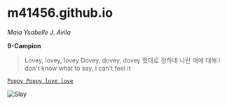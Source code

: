# m41456.github.io
*Maia Ysabelle J. Avila*

**9-Campion**

> Lovey, lovey, lovey
Dovey, dovey, dovey
멋대로 정하네 나란 애에 대해
I don't know what to say, I can't feel it


[`Poppy Poppy love love`](https://www.youtube.com/watch?v=YkZvwVf7F9k)

![Slay](https://static01.nyt.com/images/2018/06/19/science/08BEES/08BEES-facebookJumbo.jpg?year=2018&h=550&w=1050&s=7cd6f137f4bb566ac7214d1fe35818d8e173d412c531009b3a96028abd1445ed&k=ZQJBKqZ0VN)
